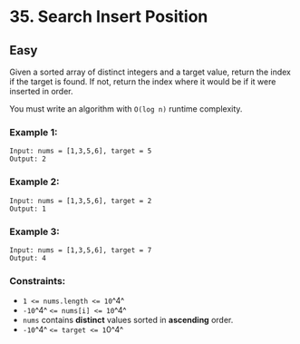 # 35. Search Insert Position


## Easy

Given a sorted array of distinct integers and a target value, return the index if the target is found. If not, return the index where it would be if it were inserted in order.

You must write an algorithm with `O(log n)` runtime complexity.


### Example 1:
```console
Input: nums = [1,3,5,6], target = 5
Output: 2
```

### Example 2:
```console
Input: nums = [1,3,5,6], target = 2
Output: 1
```

### Example 3:
```console
Input: nums = [1,3,5,6], target = 7
Output: 4
```

### Constraints:

- `1 <= nums.length <= 10`^4^
- `-10`^4^ `<= nums[i] <= 10`^4^
- `nums` contains **distinct** values sorted in **ascending** order.
- `-10`^4^ `<= target <= 1`0^4^